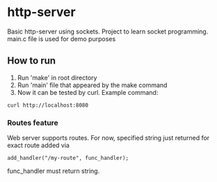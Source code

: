 # http-server
Basic http-server using sockets. Project to learn socket programming.
main.c file is used for demo purposes

## How to run
1. Run 'make' in root directory
2. Run 'main' file that appeared by the make command
3. Now it can be tested by curl. Example command:
```
curl http://localhost:8080
```

### Routes feature
Web server supports routes. For now, specified string just returned for exact route added via
```
add_handler("/my-route", func_handler);
```

func_handler must return string.
